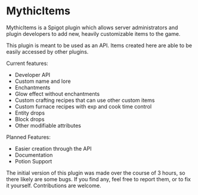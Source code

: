 # MythicItems

MythicItems is a Spigot plugin which allows server administrators and plugin developers to add new, heavily customizable items to the game.

This plugin is meant to be used as an API. Items created here are able to be easily accessed by other plugins.

Current features:
* Developer API
* Custom name and lore
* Enchantments
* Glow effect without enchantments
* Custom crafting recipes that can use other custom items
* Custom furnace recipes with exp and cook time control
* Entity drops
* Block drops
* Other modifiable attributes

Planned Features:
* Easier creation through the API
* Documentation
* Potion Support

The initial version of this plugin was made over the course of 3 hours, so there likely are some bugs. If you find any, feel free to report them, or to fix it yourself. Contributions are welcome.
